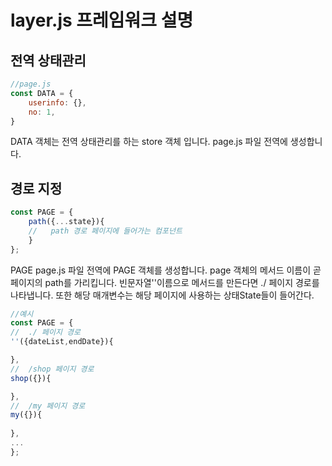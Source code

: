 # layer.js 프레임워크 설명

## 전역 상태관리 

```js
//page.js
const DATA = {
    userinfo: {},
    no: 1,
}
```
DATA 객체는 전역 상태관리를 하는 store 객체 입니다. page.js 파일 전역에 생성합니다. 

## 경로 지정 

```js
const PAGE = {
    path({...state}){
    //   path 경로 페이지에 들어가는 컴포넌트
    }
};
```

PAGE page.js 파일 전역에 PAGE 객체를 생성합니다. page 객체의 메서드 이름이 곧 페이지의 path를 가리킵니다. 빈문자열''이름으로 메서드를 만든다면 ./ 페이지 경로를 나타냅니다. 또한 해당 매개변수는 해당 페이지에 사용하는 상태State들이 들어간다.

```js
//예시
const PAGE = {
//  ./ 페이지 경로
''({dateList,endDate}){

},
//  /shop 페이지 경로
shop({}){

},
//  /my 페이지 경로
my({}){
    
},
...
};
```